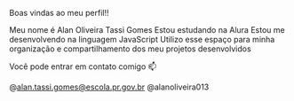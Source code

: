 Boas vindas ao meu perfil!!

Meu nome é Alan Oliveira Tassi Gomes
Estou estudando na Alura
Estou me desenvolvendo na linguagem JavaScript
Utilizo esse espaço para minha organização e compartilhamento dos meu projetos desenvolvidos

Você pode entrar em contato comigo 📫

@alan.tassi.gomes@escola.pr.gov.br
@alanoliveira013

